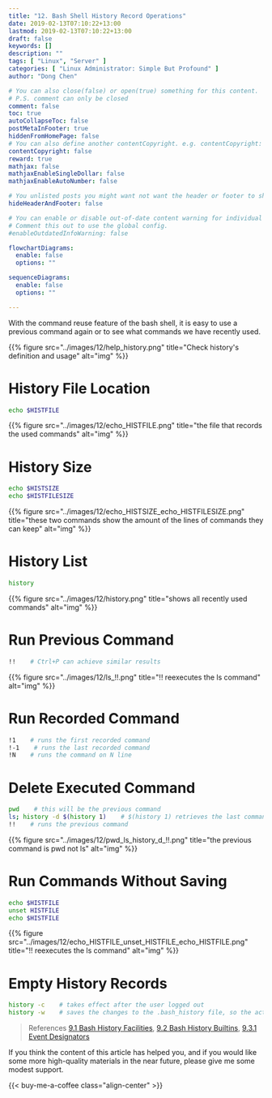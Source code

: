 ```yaml
---
title: "12. Bash Shell History Record Operations"
date: 2019-02-13T07:10:22+13:00
lastmod: 2019-02-13T07:10:22+13:00
draft: false
keywords: []
description: ""
tags: [ "Linux", "Server" ]
categories: [ "Linux Administrator: Simple But Profound" ]
author: "Dong Chen"

# You can also close(false) or open(true) something for this content.
# P.S. comment can only be closed
comment: false
toc: true
autoCollapseToc: false
postMetaInFooter: true
hiddenFromHomePage: false
# You can also define another contentCopyright. e.g. contentCopyright: "This is another copyright."
contentCopyright: false
reward: true
mathjax: false
mathjaxEnableSingleDollar: false
mathjaxEnableAutoNumber: false

# You unlisted posts you might want not want the header or footer to show
hideHeaderAndFooter: false

# You can enable or disable out-of-date content warning for individual post.
# Comment this out to use the global config.
#enableOutdatedInfoWarning: false

flowchartDiagrams:
  enable: false
  options: ""

sequenceDiagrams: 
  enable: false
  options: ""

---
```


<!--more-->

With the command reuse feature of the bash shell, it is easy to use a previous command again or to see what commands we have recently used.

{{% figure src="../images/12/help_history.png" title="Check history's definition and usage" alt="img" %}}

# History File Location

```bash
echo $HISTFILE
```

{{% figure src="../images/12/echo_HISTFILE.png" title="the file that records the used commands" alt="img" %}}

# History Size

```bash
echo $HISTSIZE
echo $HISTFILESIZE
```

{{% figure src="../images/12/echo_HISTSIZE_echo_HISTFILESIZE.png" title="these two commands show the amount of the lines of commands they can keep" alt="img" %}}

# History List

```bash
history
```

{{% figure src="../images/12/history.png" title="shows all recently used commands" alt="img" %}}

# Run Previous Command

```bash
!!    # Ctrl+P can achieve similar results
```

{{% figure src="../images/12/ls_!!.png" title="!! reexecutes the ls command" alt="img" %}}

# Run Recorded Command

```bash
!1    # runs the first recorded command
!-1    # runs the last recorded command
!N    # runs the command on N line
```

# Delete Executed Command

```bash
pwd    # this will be the previous command
ls; history -d $(history 1)    # $(history 1) retrieves the last command's line number
!!    # runs the previous command
```

{{% figure src="../images/12/pwd_ls_history_d_!!.png" title="the previous command is pwd not ls" alt="img" %}}

# Run Commands Without Saving

```bash
echo $HISTFILE
unset HISTFILE
echo $HISTFILE
```

{{% figure src="../images/12/echo_HISTFILE_unset_HISTFILE_echo_HISTFILE.png" title="!! reexecutes the ls command" alt="img" %}}

# Empty History Records

```bash
history -c    # takes effect after the user logged out
history -w    # saves the changes to the .bash_history file, so the action takes effect immediately
```

> References
> [9.1 Bash History Facilities](https://www.gnu.org/software/bash/manual/html_node/Bash-History-Facilities.html#Bash-History-Facilities),
> [9.2 Bash History Builtins](https://www.gnu.org/software/bash/manual/html_node/Bash-History-Builtins.html#Bash-History-Builtins),
> [9.3.1 Event Designators](https://www.gnu.org/software/bash/manual/html_node/Event-Designators.html#Event-Designators)

If you think the content of this article has helped you, and if you would like some more high-quality materials in the near future, please give me some modest support.

<!-- Buy Me a Coffee Button -->
{{< buy-me-a-coffee class="align-center" >}}
